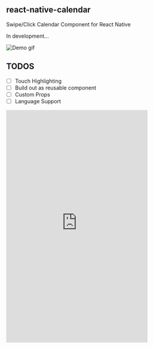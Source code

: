 ## react-native-calendar

Swipe/Click Calendar Component for React Native

In development...

![Demo gif](https://github.com/christopherdro/react-native-calendar-swiper/blob/master/demo.gif)

## TODOS

- [ ] Touch Highlighting
- [ ] Build out as reusable component
- [ ] Custom Props
- [ ] Language Support

<dl>
<iframe frameborder="0" height="620px" scrolling="no" src="https://appetize.io/embed/dhw0pbp14v89w60quwrj6w70dg?device=iphone5s&amp;scale=75&amp;orientation=portrait&amp;screenOnly=false&amp;xdocMsg=true&amp;autoplay=true&amp;deviceColor=white&amp;params=%7B%22bundleUrl%22:%22https://packager042.rnplay.org/yQ2fnQ.bundle%22,%22moduleName%22:%22Oracle%22%7D" width="378px"></iframe>
</dl>